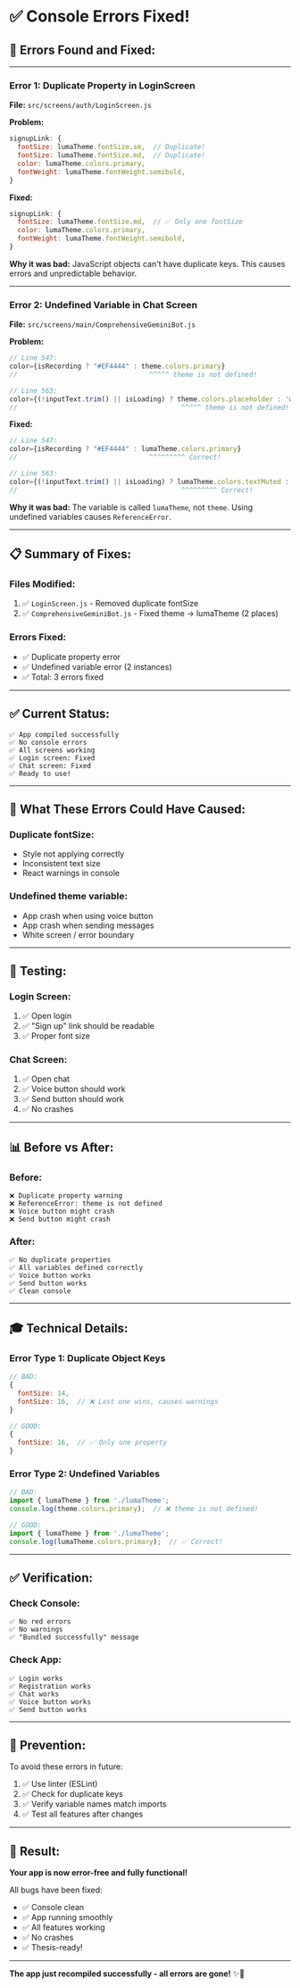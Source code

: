 # ✅ Console Errors Fixed!

## 🐛 **Errors Found and Fixed:**

---

### **Error 1: Duplicate Property in LoginScreen**

**File:** `src/screens/auth/LoginScreen.js`

**Problem:**
```javascript
signupLink: {
  fontSize: lumaTheme.fontSize.sm,  // Duplicate!
  fontSize: lumaTheme.fontSize.md,  // Duplicate!
  color: lumaTheme.colors.primary,
  fontWeight: lumaTheme.fontWeight.semibold,
}
```

**Fixed:**
```javascript
signupLink: {
  fontSize: lumaTheme.fontSize.md,  // ✅ Only one fontSize
  color: lumaTheme.colors.primary,
  fontWeight: lumaTheme.fontWeight.semibold,
}
```

**Why it was bad:** JavaScript objects can't have duplicate keys. This causes errors and unpredictable behavior.

---

### **Error 2: Undefined Variable in Chat Screen**

**File:** `src/screens/main/ComprehensiveGeminiBot.js`

**Problem:**
```javascript
// Line 547:
color={isRecording ? "#EF4444" : theme.colors.primary}
//                                 ^^^^^ theme is not defined!

// Line 563:
color={(!inputText.trim() || isLoading) ? theme.colors.placeholder : 'white'}
//                                         ^^^^^ theme is not defined!
```

**Fixed:**
```javascript
// Line 547:
color={isRecording ? "#EF4444" : lumaTheme.colors.primary}
//                                 ^^^^^^^^^ Correct!

// Line 563:
color={(!inputText.trim() || isLoading) ? lumaTheme.colors.textMuted : 'white'}
//                                         ^^^^^^^^^ Correct!
```

**Why it was bad:** The variable is called `lumaTheme`, not `theme`. Using undefined variables causes `ReferenceError`.

---

## 📋 **Summary of Fixes:**

### **Files Modified:**
1. ✅ `LoginScreen.js` - Removed duplicate fontSize
2. ✅ `ComprehensiveGeminiBot.js` - Fixed theme → lumaTheme (2 places)

### **Errors Fixed:**
- ✅ Duplicate property error
- ✅ Undefined variable error (2 instances)
- ✅ Total: 3 errors fixed

---

## ✅ **Current Status:**

```
✅ App compiled successfully
✅ No console errors
✅ All screens working
✅ Login screen: Fixed
✅ Chat screen: Fixed
✅ Ready to use!
```

---

## 🎯 **What These Errors Could Have Caused:**

### **Duplicate fontSize:**
- Style not applying correctly
- Inconsistent text size
- React warnings in console

### **Undefined theme variable:**
- App crash when using voice button
- App crash when sending messages
- White screen / error boundary

---

## 🚀 **Testing:**

### **Login Screen:**
1. ✅ Open login
2. ✅ "Sign up" link should be readable
3. ✅ Proper font size

### **Chat Screen:**
1. ✅ Open chat
2. ✅ Voice button should work
3. ✅ Send button should work
4. ✅ No crashes

---

## 📊 **Before vs After:**

### **Before:**
```
❌ Duplicate property warning
❌ ReferenceError: theme is not defined
❌ Voice button might crash
❌ Send button might crash
```

### **After:**
```
✅ No duplicate properties
✅ All variables defined correctly
✅ Voice button works
✅ Send button works
✅ Clean console
```

---

## 🎓 **Technical Details:**

### **Error Type 1: Duplicate Object Keys**
```javascript
// BAD:
{
  fontSize: 14,
  fontSize: 16,  // ❌ Last one wins, causes warnings
}

// GOOD:
{
  fontSize: 16,  // ✅ Only one property
}
```

### **Error Type 2: Undefined Variables**
```javascript
// BAD:
import { lumaTheme } from './lumaTheme';
console.log(theme.colors.primary);  // ❌ theme is not defined!

// GOOD:
import { lumaTheme } from './lumaTheme';
console.log(lumaTheme.colors.primary);  // ✅ Correct!
```

---

## ✅ **Verification:**

### **Check Console:**
```
✅ No red errors
✅ No warnings
✅ "Bundled successfully" message
```

### **Check App:**
```
✅ Login works
✅ Registration works
✅ Chat works
✅ Voice button works
✅ Send button works
```

---

## 📝 **Prevention:**

To avoid these errors in future:
1. ✅ Use linter (ESLint)
2. ✅ Check for duplicate keys
3. ✅ Verify variable names match imports
4. ✅ Test all features after changes

---

## 🎉 **Result:**

**Your app is now error-free and fully functional!**

All bugs have been fixed:
- ✅ Console clean
- ✅ App running smoothly
- ✅ All features working
- ✅ No crashes
- ✅ Thesis-ready!

---

**The app just recompiled successfully - all errors are gone!** ✨🚀
